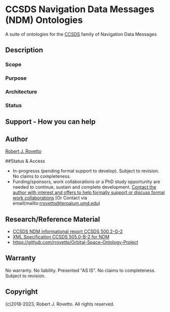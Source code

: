 # CCSDS Navigation Data Messages (NDM) Ontologies
A suite of ontologies for the [CCSDS](https://public.ccsds.org/default.aspx) family of Navigation Data Messages

## Description

### Scope

### Purpose

### Architecture

### Status

## Support - How you can help


## Author
[Robert J. Rovetto](https://orcid.org/0000-0003-3835-7817)

##Status & Access
- In-progresss (pending formal support to develop). Subject to revision. No claims to completeness.
- Funding/sponsors, work collaborations or a PhD study opportunity are needed to continue, sustain and complete development. [Contact the author with interest and offers to help formally support or discuss formal work collaborations](https://ontospace.wordpress.com/contact) [Or Contact via email(mailto:rrovetto@terpalum.umd.edu)


## Research/Reference Material 
- [CCSDS NDM informational report CCSDS 500.2-G-2](https://public.ccsds.org/Pubs/500x2g2.pdf)
- [XML Specificaiton CCSDS 505.0-B-2 for NDM](https://public.ccsds.org/Pubs/505x0b2.pdf)
- https://github.com/rrovetto/Orbital-Space-Ontology-Project

## Warranty
No warranty. No liability. Presented "AS IS". No claims to completeness. Subject to revision.

## Copyright
(c)2018-2023, Robert J. Rovetto. All rights reserved.

